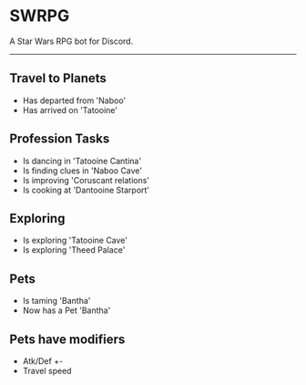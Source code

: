 # SWRPG

A Star Wars RPG bot for Discord.

---

## Travel to Planets

- Has departed from 'Naboo'
- Has arrived on 'Tatooine'

## Profession Tasks
 
- Is dancing in 'Tatooine Cantina'
- Is finding clues in 'Naboo Cave'
- Is improving 'Coruscant relations'
- Is cooking at 'Dantooine Starport'


## Exploring

- Is exploring 'Tatooine Cave'
- Is exploring 'Theed Palace'

## Pets

- Is taming 'Bantha'
- Now has a Pet 'Bantha'


## Pets have modifiers

- Atk/Def +-
- Travel speed
